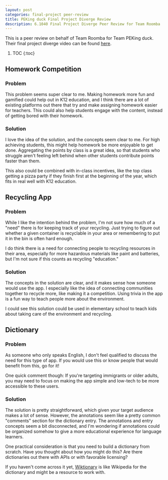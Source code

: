 ```yaml
---
layout: post
categories: final-project peer-review
title: PEKing duck Final Project Diverge Review
description: 6.1040 Final Project Diverge Peer Review for Team Roomba
---
```


This is a peer review on behalf of Team Roomba for Team PEKing duck. Their final project diverge video can be found [here](https://www.dropbox.com/s/2pcs0kxdpazdikc/video2348490028.mp4?dl=0).

1. TOC
{:toc}

## Homework Competition

### Problem

This problem seems super clear to me. Making homework more fun and gamified could help out in K12 education, and I think there are a lot of existing platforms out there that try and make assigning homework easier for teachers. This could also help students engage with the content, instead of getting bored with their homework.

### Solution

I love the idea of the solution, and the concepts seem clear to me. For high achieving students, this might help homework be more enjoyable to get done. Aggregating the points by class is a great idea, so that students who struggle aren't feeling left behind when other students contribute points faster than them.

This also could be combined with in-class incentives, like the top class getting a pizza party if they finish first at the beginning of the year, which fits in real well with K12 education.

## Recycling App

### Problem

While I like the intention behind the problem, I'm not sure how much of a "need" there is for keeping track of your recycling. Just trying to figure out whether a given container is recyclable in your area or remembering to put it in the bin is often hard enough.

I do think there is a need for connecting people to recycling resources in their area, especially for more hazardous materials like paint and batteries, but I'm not sure if this counts as recycling "education."

### Solution

The concepts in the solution are clear, and it makes sense how someone would use the app. I especially like the idea of connecting communities together to recycle more, like making it a competition. Using trivia in the app is a fun way to teach people more about the environment.

I could see this solution could be used in elementary school to teach kids about taking care of the environment and recycling.

## Dictionary

### Problem

As someone who only speaks English, I don't feel qualified to discuss the need for this type of app. If you would use this or know people that would benefit from this, go for it!

One quick comment though: If you're targeting immigrants or older adults, you may need to focus on making the app simple and low-tech to be more accessible to these users.

### Solution

The solution is pretty straightforward, which given your target audience makes a lot of sense. However, the annotations seem like a pretty common "comments" section for the dictionary entry. The annotations and entry concepts seem a bit disconnected, and I'm wondering if annotations could be organized somehow to give a more educational experience for language learners.

One practical consideration is that you need to build a dictionary from scratch. Have you thought about how you might do this? Are there dictionaries out there with APIs or with favorable licensing?

If you haven't come across it yet, [Wiktionary](https://en.wiktionary.org/wiki/Wiktionary:Main_Page) is like Wikipedia for the dictionary and might be a resource to work with.